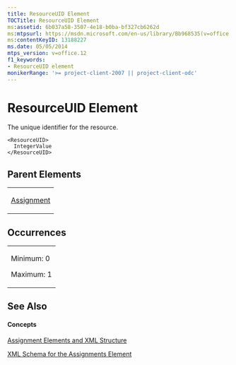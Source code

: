 ```yaml
---
title: ResourceUID Element
TOCTitle: ResourceUID Element
ms:assetid: 6b037a58-3507-4e18-b0ba-bf327cb6262d
ms:mtpsurl: https://msdn.microsoft.com/en-us/library/Bb968535(v=office.12)
ms:contentKeyID: 13188227
ms.date: 05/05/2014
mtps_version: v=office.12
f1_keywords:
- ResourceUID element
monikerRange: '>= project-client-2007 || project-client-odc'
---
```


# ResourceUID Element




The unique identifier for the resource.

    <ResourceUID>
      IntegerValue
    </ResourceUID>

## Parent Elements

<table>
<colgroup>
<col style="width: 100%" />
</colgroup>
<tbody>
<tr class="odd">
<td><p><a href="assignment-element.md">Assignment</a></p></td>
</tr>
</tbody>
</table>

## Occurrences

<table>
<colgroup>
<col style="width: 100%" />
</colgroup>
<tbody>
<tr class="odd">
<td><p>Minimum: 0</p>
<p>Maximum: 1</p></td>
</tr>
</tbody>
</table>

## See Also

#### Concepts

[Assignment Elements and XML Structure](assignment-elements-and-xml-structure.md)

[XML Schema for the Assignments Element](xml-schema-for-the-assignments-element.md)

